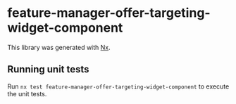 # feature-manager-offer-targeting-widget-component

This library was generated with [Nx](https://nx.dev).

## Running unit tests

Run `nx test feature-manager-offer-targeting-widget-component` to execute the unit tests.
